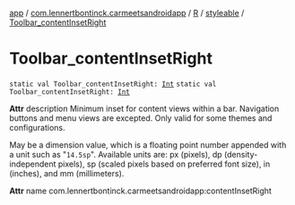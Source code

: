 [app](../../../index.md) / [com.lennertbontinck.carmeetsandroidapp](../../index.md) / [R](../index.md) / [styleable](index.md) / [Toolbar_contentInsetRight](./-toolbar_content-inset-right.md)

# Toolbar_contentInsetRight

`static val Toolbar_contentInsetRight: `[`Int`](https://kotlinlang.org/api/latest/jvm/stdlib/kotlin/-int/index.html)
`static val Toolbar_contentInsetRight: `[`Int`](https://kotlinlang.org/api/latest/jvm/stdlib/kotlin/-int/index.html)

**Attr**
description Minimum inset for content views within a bar. Navigation buttons and menu views are excepted. Only valid for some themes and configurations.

May be a dimension value, which is a floating point number appended with a unit such as "`14.5sp`". Available units are: px (pixels), dp (density-independent pixels), sp (scaled pixels based on preferred font size), in (inches), and mm (millimeters).

**Attr**
name com.lennertbontinck.carmeetsandroidapp:contentInsetRight


